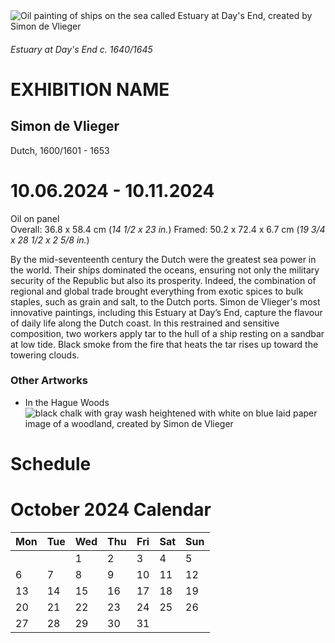 <body>
  <img src="https://github.com/user-attachments/assets/ea7da39d-85fc-4c10-904b-33e697f8ac63" alt="Oil painting of ships on the sea called Estuary at Day's End, created by Simon de Vlieger"/>
  <h6>Estuary at Day's End c. 1640/1645</h6>

  <h1>EXHIBITION NAME</h1>
  <h2><strong>Simon de Vlieger</strong></h2> 
  <p>Dutch, 1600/1601 - 1653</p>
  <h1>10.06.2024 - 10.11.2024</h1>
  
  <div id="introduction">
    <p>Oil on panel <br>
    Overall: 36.8 x 58.4 cm (<em>14 1/2 x 23 in.</em>)
    Framed: 50.2 x 72.4 x 6.7 cm (<em>19 3/4 x 28 1/2 x 2 5/8 in.</em>)

  By the mid-seventeenth century the Dutch were the greatest sea power in the world. Their ships dominated the oceans, ensuring not only the military security of the Republic but also its prosperity. Indeed, the          combination of regional and global trade brought everything from exotic spices to bulk staples, such as grain and salt, to the Dutch ports. Simon de Vlieger's most innovative paintings, including this Estuary at        Day’s End, capture the flavour of daily life along the Dutch coast. In this restrained and sensitive composition, two workers apply tar to the hull of a ship resting on a sandbar at low tide. Black smoke from the fire that heats the tar rises up toward the towering clouds.</p>
    </div>
  <div id="media">  
    <h3>Other Artworks</h3>
    <ul>
      <li>In the Hague Woods</li>
      <img src="https://github.com/user-attachments/assets/3395d4a3-fb98-4ac8-b0a4-498f3cbb1eb0" alt="black chalk with gray wash heightened with white on blue laid paper image of a woodland, created by Simon de Vlieger"/>
  </div>
  
  <div id="calendar">
    <html lang="en">
<head>
  <meta charset="UTF-8">
  <h1><strong>Schedule</strong></h1>
</head>
<body>
<h1>October 2024 Calendar</h1>
  <table>
    <thead>
      <tr>
        <th>Mon</th>
        <th>Tue</th>
        <th>Wed</th>
        <th>Thu</th>
        <th>Fri</th>
        <th>Sat</th>
        <th>Sun</th>
      </tr>
    </thead>
    <tbody>
      <tr>
        <td></td>
        <td></td>
        <td class="today">1</td>
        <td>2</td>
        <td>3</td>
        <td>4</td>
        <td>5</td>
      </tr>
      <tr>
        <td>6</td>
        <td>7</td>
        <td>8</td>
        <td>9</td>
        <td>10</td>
        <td>11</td>
        <td>12</td>
      </tr>
      <tr>
        <td>13</td>
        <td>14</td>
        <td>15</td>
        <td>16</td>
        <td>17</td>
        <td>18</td>
        <td>19</td>
      </tr>
      <tr>
        <td>20</td>
        <td>21</td>
        <td>22</td>
        <td>23</td>
        <td>24</td>
        <td>25</td>
        <td>26</td>
      </tr>
      <tr>
        <td>27</td>
        <td>28</td>
        <td>29</td>
        <td>30</td>
        <td>31</td>
        <td></td>
        <td></td>
      </tr>
    </tbody>
  </table>

</body>
</html>
  </div>
